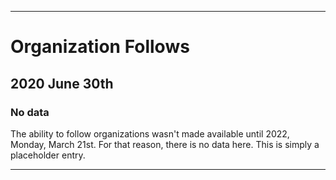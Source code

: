 
***

# Organization Follows

## 2020 June 30th

### No data

The ability to follow organizations wasn't made available until 2022, Monday, March 21st. For that reason, there is no data here. This is simply a placeholder entry.

***
